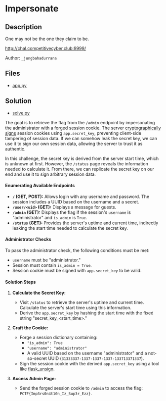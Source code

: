 # Impersonate

## Description

One may not be the one they claim to be.

http://chal.competitivecyber.club:9999/

Author: `_jungbahadurrana`

## Files

* [app.py](app.py)

## Solution

* [solve.py](solve.py)

The goal is to retrieve the flag from the `/admin` endpoint by impersonating the administrator with a forged session cookie. The server [cryptographically signs](https://en.wikipedia.org/wiki/Digital_signature) session cookies using `app.secret_key`, preventing client-side tampering of session data. If we can somehow leak the secret key, we can use it to sign our own session data, allowing the server to trust it as authentic.

In this challenge, the secret key is derived from the server start time, which is unknown at first. However, the `/status` page reveals the information needed to calculate it. From there, we can replicate the secret key on our end and use it to sign arbitrary session data.

#### Enumerating Available Endpoints
- **`/` (GET, POST):** Allows login with any username and password. The session includes a UUID based on the username and a secret.
- **`/user/<uid>` (GET):** Displays a message for guests.
- **`/admin` (GET):** Displays the flag if the session's `username` is "administrator" and `is_admin` is `True`.
- **`/status` (GET):** Provides the server's uptime and current time, indirectly leaking the start time needed to calculate the secret key.

#### Administrator Checks
To pass the administrator check, the following conditions must be met:
- `username` must be "administrator."
- Session must contain `is_admin = True`.
- Session cookie must be signed with `app.secret_key` to be valid.

#### Solution Steps
1. **Calculate the Secret Key:**
   - Visit `/status` to retrieve the server's uptime and current time. Calculate the server's start time using this information.
   - Derive the `app.secret_key` by hashing the start time with the fixed string "secret_key_<start_time>."

2. **Craft the Cookie:**
   - Forge a session dictionary containing:
     - `"is_admin": True`
     - `"username": "administrator"`
     - A valid UUID based on the username "administrator" and a not-so-secret UUID (`31333337-1337-1337-1337-133713371337`).
   - Sign the session cookie with the derived `app.secret_key` using a tool like [flask_unsign](https://github.com/Paradoxis/Flask-Unsign).

3. **Access Admin Page:**
   - Send the forged session cookie to `/admin` to access the flag: `PCTF{Imp3rs0n4t10n_Iz_Sup3r_Ezz}`.
